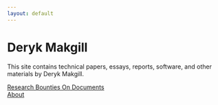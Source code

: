 ```yaml
---
layout: default
---
```


# Deryk Makgill

This site contains technical papers, essays, reports, software, and other materials by Deryk Makgill.

<div class=par>
  <div><div class="pd"><a href="/research-bounties.html">Research Bounties On Documents</a></div> </div>
   <div><div class="pd"><a href="/about">About</a></div> </div>
</div>
